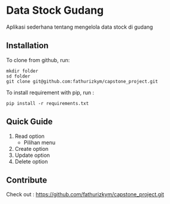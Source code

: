 # Data Stock Gudang
Aplikasi sederhana tentang mengelola data stock di gudang

## Installation

To clone from github, run:
    
    mkdir folder
    sd folder
    git clone git@github.com:fathurizkym/capstone_project.git
  
To install requirement with pip, run :
  
    pip install -r requirements.txt
  
 ## Quick Guide
 
 1. Read option
     - Pilihan menu 
 3. Create option
 4. Update option
 5. Delete option
 
 ## Contribute
 Check out : https://github.com/fathurizkym/capstone_project.git
